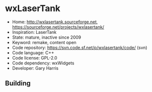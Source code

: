 # wxLaserTank

- Home: http://wxlasertank.sourceforge.net, https://sourceforge.net/projects/wxlasertank/
- Inspiration: LaserTank
- State: mature, inactive since 2009
- Keyword: remake, content open
- Code repository: https://svn.code.sf.net/p/wxlasertank/code/ (svn)
- Code language: C++
- Code license: GPL-2.0
- Code dependency: wxWidgets
- Developer: Gary Harris

## Building

